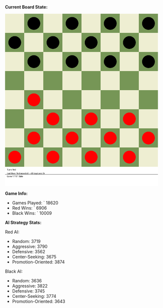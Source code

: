 
**Current Board State:**  
<!-- START_GIF -->
![Checkers Game](./checkers_game.gif)
<!-- END_GIF -->

**Game Info:**  
- Games Played: `<!-- GAMES_PLAYED --> 18620
- Red Wins: `<!-- RED_WINS --> 6906
- Black Wins: `<!-- BLACK_WINS --> 10009

<!-- AI_STATS -->
**AI Strategy Stats:**

Red AI:
- Random: 3719
- Aggressive: 3790
- Defensive: 3562
- Center-Seeking: 3675
- Promotion-Oriented: 3874

Black AI:
- Random: 3636
- Aggressive: 3822
- Defensive: 3745
- Center-Seeking: 3774
- Promotion-Oriented: 3643
